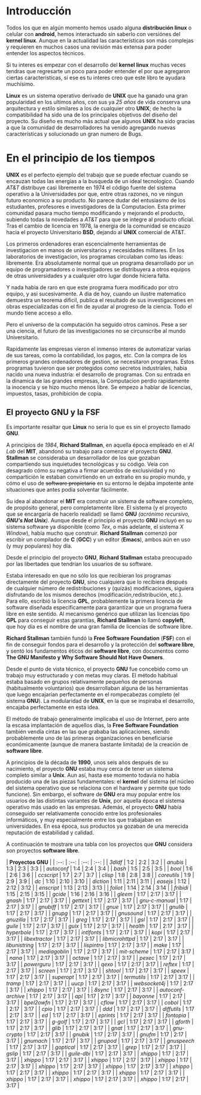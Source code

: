 # Introducción
Todos los que en algún momento hemos usado alguna **distribución linux** o celular con **android**, hemos interactuado sin saberlo con versiónes del **kernel linux**. Aunque en la actualidad las características son más complejas y requieren en muchos casos una revisión más extensa para poder entender los aspectos técnicos.

Si tu interes es empezar con el desarrollo del **kernel linux** muchas veces tendras que regresarte un poco para poder entender el por que agregaron ciertas caracteristicas, si ese es tu interes creo que este libro te ayudara muchísimo.

**Linux** es un sistema operativo derivado de **UNIX** que ha ganado una gran popularidad en los ultimos años, con sus ya *25 años* de vida conserva una arquitectura y estilo similares a los de cualquier otro **UNIX**; de hecho la compatibilidad  ha sido una de los principales objetivos del diseño del proyecto. Su diseño es mucho más actual que algunos **UNIX** ha sido gracias a que la comunidad de desarrolladores ha venido agregando nuevas características y solucionado un gran numero de Bugs.

# En el principio de los tiempos
**UNIX** es el perfecto ejemplo del trabajo que se puede efectuar cuando se encauzan todas las energias a la busqueda de un ideal tecnologico. Cuando *AT&T* distribuye casi libremente en 1974 el código fuente del sistema operativo a la Universidades por que, entre otras razones, no ve ningun futuro economico a su producto. No parece dudar del entusiasmo de los estudiantes, profesores e investigadores de la Computacion. Esta primer comunidad pasara mucho tiempo modificando y mejorando el producto, subiendo todas la novedades a *AT&T* para que se integre al producto oficial. Tras el cambio de licencia en 1978, la energia de la comunidad se encauzo hacia el proyecto Universitario **BSD**, dejando al **UNIX** comercial de AT&T.

Los primeros ordenadores eran escencialmente herramientas de investigacion en manos de universitarios y necesidades militares. En los laboratorios de investigacion, los programas circulaban como las ideas: libremente. Era absolutamente normal que un programa desarrollado por un equipo de programadores o investigadores se distribuyera a otros equipos de otras universidades y a cualquier otro lugar donde hiciera falta.

Y nada habia de raro en que este programa fuera modificado por otro equipo, y asi sucesivamente. A dia de hoy, cuando un ilustre matematico demuestra un teorema dificil, publica el resultado de sus investigaciones en obras especializadas con el fin de ayudar al progreso de la ciencia. Todo el mundo tiene acceso a ello.

Pero el universo de la computación ha seguido otros caminos. Pese a ser una ciencia, el futuro de las investigaciones no se circunscribe al mundo Universitario. 

Rapidamente las empresas vieron el inmenso interes de automatizar varias de sus tareas, como la contabilidad, los pagos, etc. Con la compra de los primeros grandes ordenadores de gestion, se necesitaron programas. Estos programas tuvieron que ser protegidos como secretos industriales, habia nacido una nueva industria: el desarrollo de programas. Con su entrada en la dinamica de las grandes empresas, la Computacion perdio rapidamente la inocencia y se hizo mucho menos libre. Se empezo a hablar de licencias, impuestos, tasas, prohibición de copia.

## El proyecto GNU y la FSF

Es importante resaltar que **Linux** no seria lo que es sin el proyecto llamado **GNU**.

A principios de *1984*, **Richard Stallman**, en aquella época empleado en el *AI Lab* del **MIT**, abandonó su trabajo para comenzar el proyecto **GNU**. **Stallman** se consideraba un desarrollador de los que gozaban compartiendo sus inquietudes tecnológicas y su código. Veía con desagrado cómo su negativa a firmar acuerdos de exclusividad y no compartición le estaban convirtiendo en un extraño en su propio mundo, y cómo el uso de ~~software propietario~~ en su entorno le dejaba impotente ante situaciones que antes podía solventar fácilmente.

Su idea al abandonar el **MIT** era construir un sistema de software completo, de propósito general, pero completamente libre. El sistema (y el proyecto que se encargaría de hacerlo realidad) se llamó **GNU** *(acrónimo recursivo, **GNU's Not Unix**)*. Aunque desde el principio el proyecto **GNU** incluyó en su sistema software ya disponible (como *Tex*, o más adelante, el sistema *X Window*), había mucho que construir. **Richard Stallman** comenzó por escribir un compilador de **C** (**GCC**) y un editor (**Emacs**), ambos aún en uso (y muy populares) hoy día.

Desde el principio del proyecto **GNU**, **Richard Stallman** estaba preocupado por las libertades que tendrían los usuarios de su software.

Estaba interesado en que no sólo los que recibieran los programas directamente del proyecto **GNU**, sino cualquiera que lo recibiera después de cualquier número de redistribuciones y (quizás) modificaciones, siguiera disfrutando de los mismos derechos (modificación,redistribución, etc.). Para ello, escribió la licencia **GPL**, probablemente la primera licencia de software diseñada específicamente para garantizar que un programa fuera libre en este sentido. Al mecanismo genérico que utilizan las licencias tipo **GPL** para conseguir estas garantías, **Richard Stallman** lo llamó **copyleft**, que hoy día es el nombre de una gran familia de licencias de software libre.

**Richard Stallman** también fundó la **Free Software Foundation** (**FSF**) con el fin de conseguir fondos para el desarrollo y la protección del **software libre**, y sentó los fundamentos éticos del **software libre**, con documentos como **The GNU Manifesto y Why Software Should Not Have Owners**.

Desde el punto de vista técnico, el proyecto **GNU** fue concebido como un trabajo muy estructurado y con metas muy claras. El método habitual estaba basado en grupos relativamente pequeños de personas (habitualmente voluntarios) que desarrollaban alguna de las herramientas que luego encajarían perfectamente en el rompecabezas completo (el sistema **GNU**). La modularidad de **UNIX**, en la que se inspiraba el desarrollo, encajaba perfectamente en esta idea.

El método de trabajo generalmente implicaba el uso de Internet, pero ante la escasa implantación de aquellos días, la **Free Software Foundation** también vendía cintas en las que grababa las aplicaciones, siendo probablemente uno de las primeras organizaciones en beneficiarse económicamente (aunque de manera bastante limitada) de la creación de **software libre**.

A principios de la década de **1990**, unos seis años después de su nacimiento, el proyecto **GNU** estaba muy cerca de tener un sistema completo similar a **Unix**. Aun así, hasta ese momento todavía no había producido una de las piezas fundamentales: el **kernel** del sistema (el núcleo del sistema operativo que se relaciona con el hardware y permite que todo funcione). Sin embargo, el software de **GNU** era muy popular entre los usuarios de las distintas variantes de **Unix**, por aquella época el sistema operativo más usado en las empresas. Además, el proyecto **GNU** había conseguido ser relativamente conocido entre los profesionales informáticos, y muy especialmente entre los que trabajaban en universidades. En esa época, sus productos ya gozaban de una merecida reputación de estabilidad y calidad.

A continuación te mostrare una tabla con los proyectos que **GNU** considera son proyectos **software libre**.

| **Proyectos GNU** |
| :--: | :--: | :--: | :--: |
| *3dldf* | 1:2 | 2:2 | 3:2 |
| *anubis* | 1:3 | 2:3 | 3:3 |
| *autoconf* | 1:4 | 2:4 | 3:4 |
| *bash* | 1:5 | 2:5 | 3:5 |
| *bool* | 1:6 | 2:6 | 3:6 |
| *ccscript* | 1:7 | 2:7 | 3:7 |
| *clisp* | 1:8 | 2:8 | 3:8 |
| *coreutils* | 1:9 | 2:9 | 3:9 |
| *dc* | 1:10 | 2:10 | 3:10 |
| *diction* | 1:11 | 2:11 | 3:11 |
| *easejs* | 1:12 | 2:12 | 3:12 |
| *enscript* | 1:13 | 2:13 | 3:13 |
| *foliot* | 1:14 | 2:14 | 3:14 |
| *fribidi* | 1:15 | 2:15 | 3:15 |
| *gcide* | 1:16 | 2:16 | 3:16 |
| *gleem* | 1:17 | 2:17 | 3:17 |
| *gnash* | 1:17 | 2:17 | 3:17 |
| *gettext* | 1:17 | 2:17 | 3:17 |
| *gnu-c-manual* | 1:17 | 2:17 | 3:17 |
| *gnubiff* | 1:17 | 2:17 | 3:17 |
| *gnue* | 1:17 | 2:17 | 3:17 |
| *gnulib* | 1:17 | 2:17 | 3:17 |
| *gnupg* | 1:17 | 2:17 | 3:17 |
| *gnusound* | 1:17 | 2:17 | 3:17 |
| *gnuzilla* | 1:17 | 2:17 | 3:17 |
| *greg* | 1:17 | 2:17 | 3:17 |
| *gsl* | 1:17 | 2:17 | 3:17 |
| *guile* | 1:17 | 2:17 | 3:17 |
| *guix* | 1:17 | 2:17 | 3:17 |
| *health* | 1:17 | 2:17 | 3:17 |
| *hyperbole* | 1:17 | 2:17 | 3:17 |
| *intlfonts* | 1:17 | 2:17 | 3:17 |
| *kopi* | 1:17 | 2:17 | 3:17 |
| *libextractor* | 1:17 | 2:17 | 3:17 |
| *libmicrohttpd* | 1:17 | 2:17 | 3:17 |
| *libunistring* | 1:17 | 2:17 | 3:17 |
| *lispintro* | 1:17 | 2:17 | 3:17 |
| *make* | 1:17 | 2:17 | 3:17 |
| *mediagoblin* | 1:17 | 2:17 | 3:17 |
| *mit-scheme* | 1:17 | 2:17 | 3:17 |
| *nana* | 1:17 | 2:17 | 3:17 |
| *octave* | 1:17 | 2:17 | 3:17 |
| *pexec* | 1:17 | 2:17 | 3:17 |
| *powerguru* | 1:17 | 2:17 | 3:17 |
| *qexo* | 1:17 | 2:17 | 3:17 |
| *reftex* | 1:17 | 2:17 | 3:17 |
| *screen* | 1:17 | 2:17 | 3:17 |
| *shtool* | 1:17 | 2:17 | 3:17 |
| *speex* | 1:17 | 2:17 | 3:17 |
| *superopt* | 1:17 | 2:17 | 3:17 |
| *termutils* | 1:17 | 2:17 | 3:17 |
| *tramp* | 1:17 | 2:17 | 3:17 |
| *uucp* | 1:17 | 2:17 | 3:17 |
| *websocket4j* | 1:17 | 2:17 | 3:17 |
| *xhippo* | 1:17 | 2:17 | 3:17 |
| *8sync* | 1:17 | 2:17 | 3:17 |
| *autoconf-archive* | 1:17 | 2:17 | 3:17 |
| *apl* | 1:17 | 2:17 | 3:17 |
| *bayonne* | 1:17 | 2:17 | 3:17 |
| *bpel2owfn* | 1:17 | 2:17 | 3:17 |
| *cflow* | 1:17 | 2:17 | 3:17 |
| *cobol* | 1:17 | 2:17 | 3:17 |
| *cpio* | 1:17 | 2:17 | 3:17 |
| *ddd* | 1:17 | 2:17 | 3:17 |
| *diffutils* | 1:17 | 2:17 | 3:17 |
| *ed* | 1:17 | 2:17 | 3:17 |
| *eprints* | 1:17 | 2:17 | 3:17 |
| *fontopia* | 1:17 | 2:17 | 3:17 |
| *g-golf* | 1:17 | 2:17 | 3:17 |
| *gcl* | 1:17 | 2:17 | 3:17 |
| *gforth* | 1:17 | 2:17 | 3:17 |
| *glib* | 1:17 | 2:17 | 3:17 |
| *gnat* | 1:17 | 2:17 | 3:17 |
| *gnu-crypto* | 1:17 | 2:17 | 3:17 |
| *gnubik* | 1:17 | 2:17 | 3:17 |
| *gnufm* | 1:17 | 2:17 | 3:17 |
| *gnumach* | 1:17 | 2:17 | 3:17 |
| *gnupod* | 1:17 | 2:17 | 3:17 |
| *gnuspeech* | 1:17 | 2:17 | 3:17 |
| *goptical* | 1:17 | 2:17 | 3:17 |
| *grep* | 1:17 | 2:17 | 3:17 |
| *gslip* | 1:17 | 2:17 | 3:17 |
| *guile-dbi* | 1:17 | 2:17 | 3:17 |
| *xhippo* | 1:17 | 2:17 | 3:17 |
| *xhippo* | 1:17 | 2:17 | 3:17 |
| *xhippo* | 1:17 | 2:17 | 3:17 |
| *xhippo* | 1:17 | 2:17 | 3:17 |
| *xhippo* | 1:17 | 2:17 | 3:17 |
| *xhippo* | 1:17 | 2:17 | 3:17 |
| *xhippo* | 1:17 | 2:17 | 3:17 |
| *xhippo* | 1:17 | 2:17 | 3:17 |
| *xhippo* | 1:17 | 2:17 | 3:17 |
| *xhippo* | 1:17 | 2:17 | 3:17 |
| *xhippo* | 1:17 | 2:17 | 3:17 |
| *xhippo* | 1:17 | 2:17 | 3:17 |
